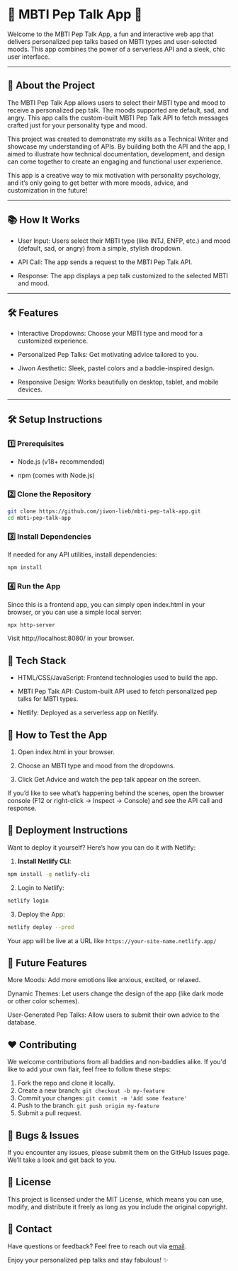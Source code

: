 # 🌟 **MBTI Pep Talk App** 🌟

Welcome to the MBTI Pep Talk App, a fun and interactive web app that delivers personalized pep talks based on MBTI types and user-selected moods. This app combines the power of a serverless API and a sleek, chic user interface.

---

## 🚀 **About the Project**

The MBTI Pep Talk App allows users to select their MBTI type and mood to receive a personalized pep talk. The moods supported are default, sad, and angry. This app calls the custom-built MBTI Pep Talk API to fetch messages crafted just for your personality type and mood.

This project was created to demonstrate my skills as a Technical Writer and showcase my understanding of APIs. By building both the API and the app, I aimed to illustrate how technical documentation, development, and design can come together to create an engaging and functional user experience.

This app is a creative way to mix motivation with personality psychology, and it’s only going to get better with more moods, advice, and customization in the future!

---

## 📚 **How It Works**

- User Input: Users select their MBTI type (like INTJ, ENFP, etc.) and mood (default, sad, or angry) from a simple, stylish dropdown.

- API Call: The app sends a request to the MBTI Pep Talk API.

- Response: The app displays a pep talk customized to the selected MBTI and mood.

---

## 🛠️ **Features**

- Interactive Dropdowns: Choose your MBTI type and mood for a customized experience.

- Personalized Pep Talks: Get motivating advice tailored to you.

- Jiwon Aesthetic: Sleek, pastel colors and a baddie-inspired design.

- Responsive Design: Works beautifully on desktop, tablet, and mobile devices.

---

## 🛠️ **Setup Instructions**

### 1️⃣ Prerequisites

- Node.js (v18+ recommended)

- npm (comes with Node.js)

### 2️⃣ Clone the Repository

```bash
git clone https://github.com/jiwon-lieb/mbti-pep-talk-app.git
cd mbti-pep-talk-app
```

### 3️⃣ Install Dependencies

If needed for any API utilities, install dependencies:

```bash
npm install
```

### 4️⃣ Run the App

Since this is a frontend app, you can simply open index.html in your browser, or you can use a simple local server:

```bash
npx http-server
```

Visit http://localhost:8080/ in your browser.

## 🔧 **Tech Stack**

- HTML/CSS/JavaScript: Frontend technologies used to build the app.

- MBTI Pep Talk API: Custom-built API used to fetch personalized pep talks for MBTI types.

- Netlify: Deployed as a serverless app on Netlify.

## 🧪 **How to Test the App**

1. Open index.html in your browser.

2. Choose an MBTI type and mood from the dropdowns.

3. Click Get Advice and watch the pep talk appear on the screen.

If you’d like to see what’s happening behind the scenes, open the browser console (F12 or right-click -> Inspect -> Console) and see the API call and response.

## 🚀 **Deployment Instructions**

Want to deploy it yourself? Here’s how you can do it with Netlify:

1. **Install Netlify CLI**:
```bash
npm install -g netlify-cli
```

2. Login to Netlify:
```bash
netlify login
```

3. Deploy the App:
```bash
netlify deploy --prod
```

Your app will be live at a URL like `https://your-site-name.netlify.app/`

## 🎉 **Future Features**

More Moods: Add more emotions like anxious, excited, or relaxed.

Dynamic Themes: Let users change the design of the app (like dark mode or other color schemes).

User-Generated Pep Talks: Allow users to submit their own advice to the database.

## ❤️ **Contributing**

We welcome contributions from all baddies and non-baddies alike. If you'd like to add your own flair, feel free to follow these steps:

1. Fork the repo and clone it locally.
2. Create a new branch: `git checkout -b my-feature`
3. Commit your changes: `git commit -m 'Add some feature'`
4. Push to the branch: `git push origin my-feature`
5. Submit a pull request.

## 🐛 **Bugs & Issues**

If you encounter any issues, please submit them on the GitHub Issues page. We’ll take a look and get back to you.

## 📜 **License**

This project is licensed under the MIT License, which means you can use, modify, and distribute it freely as long as you include the original copyright.

## 💌 **Contact**

Have questions or feedback? Feel free to reach out via [email](mailto:contact@jiwonkwak.co).

Enjoy your personalized pep talks and stay fabulous! ✨

